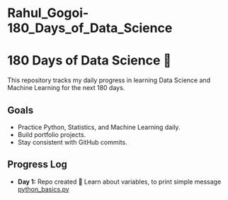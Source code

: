 # Rahul_Gogoi-180_Days_of_Data_Science

# 180 Days of Data Science 🚀

This repository tracks my daily progress in learning Data Science and Machine Learning for the next 180 days.

## Goals
- Practice Python, Statistics, and Machine Learning daily.
- Build portfolio projects.
- Stay consistent with GitHub commits.

## Progress Log
- **Day 1:** Repo created 🎉
  Learn about variables, to print simple message
  [python_basics.py](python_basics.py)
